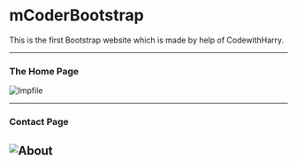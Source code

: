 # mCoderBootstrap
This is the first Bootstrap website which is made by help of CodewithHarry.

---------------------------------------------------------------------------
### The Home Page 
![Impfile](https://user-images.githubusercontent.com/105732693/221422554-6cbb2ac0-c108-47c5-bbc6-89a405999066.png)

----------------------------------------------------------


### Contact Page
![About](https://user-images.githubusercontent.com/105732693/221422571-c037d19b-2231-42b5-8280-066e13039fc0.png)
---------------------------------------------------------------------------------------
